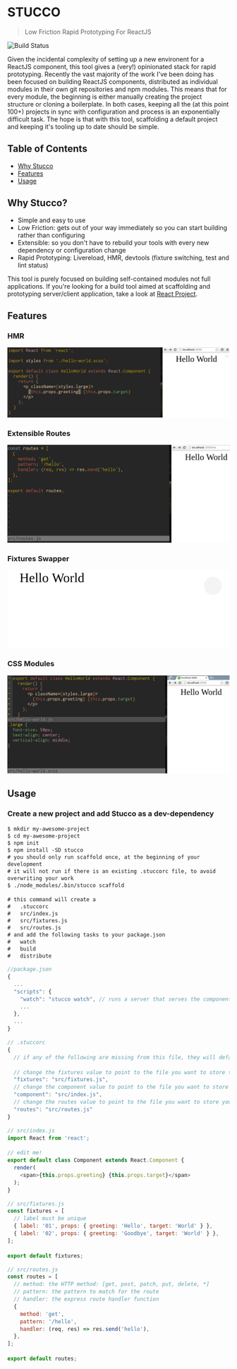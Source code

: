 # STUCCO

> Low Friction Rapid Prototyping For ReactJS

![Build Status](https://codeship.com/projects/36cb5c30-ca16-0133-145a-6a62bca7a524/status?branch=master)

Given the incidental complexity of setting up a new environent for a ReactJS component, this tool gives a (very!) opinionated stack for rapid prototyping. Recently the vast majority of the work I've been doing has been focused on building ReactJS components, distributed as individual modules in their own git repositories and npm modules. This means that for every module, the beginning is either manually creating the project structure or cloning a boilerplate. In both cases, keeping all the (at this point 100+) projects in sync with configuration and process is an exponentially difficult task. The hope is that with this tool, scaffolding a default project and keeping it's tooling up to date should be simple.

## Table of Contents

- [Why Stucco](#whystucco)
- [Features](#features)
- [Usage](#usage)

## Why Stucco?

- Simple and easy to use
- Low Friction: gets out of your way immediately so you can start building rather than configuring
- Extensible: so you don't have to rebuild your tools with every new dependency or configuration change
- Rapid Prototyping: Livereload, HMR, devtools (fixture switching, test and lint status)

This tool is purely focused on building self-contained modules not full applications. If you're looking for a build tool aimed at scaffolding and prototyping server/client application, take a look at [React Project](https://github.com/ryanflorence/react-project).

## Features

### HMR

![](media/hmr.gif)

### Extensible Routes

![](media/routes.gif)

### Fixtures Swapper

![](media/fixtures.gif)

### CSS Modules

![](media/css_modules.gif)

## Usage

### Create a new project and add Stucco as a dev-dependency

```console
$ mkdir my-awesome-project
$ cd my-awesome-project
$ npm init
$ npm install -SD stucco
# you should only run scaffold once, at the beginning of your development
# it will not run if there is an existing .stuccorc file, to avoid overwriting your work
$ ./node_modules/.bin/stucco scaffold

# this command will create a
#   .stuccorc
#   src/index.js
#   src/fixtures.js
#   src/routes.js
# and add the following tasks to your package.json
#   watch
#   build
#   distribute
```

```js
//package.json
{
  ...
  "scripts": {
    "watch": "stucco watch", // runs a server that serves the component file, watching for changes and hot-reloading
    ...
  },
  ...
}
```

```js
// .stuccorc
{
  // if any of the following are missing from this file, they will default to the values seen here

  // change the fixtures value to point to the file you want to store the fixtures in
  "fixtures": "src/fixtures.js",
  // change the component value to point to the file you want to store your top level component in
  "component": "src/index.js",
  // change the routes value to point to the file you want to store your server routes in
  "routes": "src/routes.js"
}
```

```js
// src/index.js
import React from 'react';

// edit me!
export default class Component extends React.Component {
  render(
    <span>{this.props.greeting} {this.props.target}</span>
  );
}
```

```js
// src/fixtures.js
const fixtures = [
  // label must be unique
  { label: '01', props: { greeting: 'Hello', target: 'World' } },
  { label: '02', props: { greeting: 'Goodbye', target: 'World' } },
];

export default fixtures;
```

```js
// src/routes.js
const routes = [
  // method: the HTTP method: [get, post, patch, put, delete, *]
  // pattern: the pattern to match for the route
  // handler: the express route handler function
  {
    method: 'get',
    pattern: '/hello',
    handler: (req, res) => res.send('hello'),
  },
];

export default routes;
```

